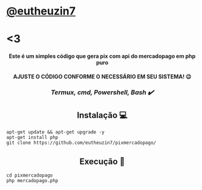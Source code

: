 # **[@eutheuzin7](https://github.com/eutheuzin7)**

# <3
<h4 align="center">Este é um simples código que gera pix com api do mercadopago em php puro</h4>
<h4 align="center">AJUSTE O CÓDIGO CONFORME O NECESSÁRIO EM SEU SISTEMA! 😉</h4>

<h3 align="center"><i>Termux, cmd, Powershell, Bash ✔️</i></h3>

<h2 align="center"><strong>Instalação 💻</strong></h2>

```shell script
apt-get update && apt-get upgrade -y
apt-get install php
git clone https://github.com/eutheuzin7/pixmercadopago/
```

<h2 align="center"><strong>Execução 📂</strong></h2>

```shell script
cd pixmercadopago
php mercadopago.php
```

